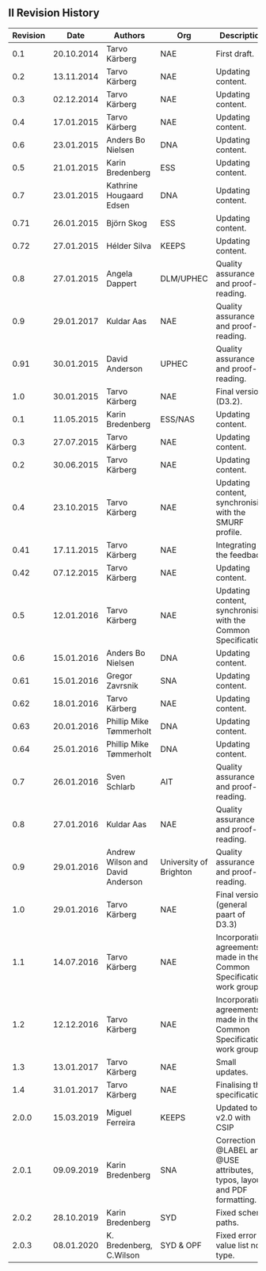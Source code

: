 
II Revision History
----------------

| Revision | Date | Authors | Org | Description        |
| -------- | ---- | ----- | --- | -------------------|
| 0.1   | 20.10.2014 | Tarvo Kärberg | NAE | First draft.  |
| 0.2   | 13.11.2014 | Tarvo Kärberg | NAE | Updating content. |
| 0.3   | 02.12.2014 | Tarvo Kärberg | NAE | Updating content.   |
| 0.4   | 17.01.2015 | Tarvo Kärberg | NAE | Updating content. |
| 0.6   | 23.01.2015 | Anders Bo Nielsen | DNA | Updating content. |
| 0.5   | 21.01.2015 | Karin Bredenberg | ESS | Updating content. |
| 0.7   | 23.01.2015 | Kathrine Hougaard Edsen | DNA | Updating content. |
| 0.71  | 26.01.2015 | Björn Skog | ESS | Updating content. |
| 0.72  | 27.01.2015 | Hélder Silva | KEEPS | Updating content. |
| 0.8   | 27.01.2015 | Angela Dappert | DLM/UPHEC | Quality assurance and proof-reading. |
| 0.9   | 29.01.2017 | Kuldar Aas | NAE | Quality assurance and proof-reading. |
| 0.91  | 30.01.2015 | David Anderson | UPHEC | Quality assurance and proof-reading. |
| 1.0   | 30.01.2015 | Tarvo Kärberg | NAE | Final version (D3.2). |
| 0.1   | 11.05.2015 | Karin Bredenberg | ESS/NAS | Updating content. |
| 0.3   | 27.07.2015 | Tarvo Kärberg | NAE | Updating content. |
| 0.2   | 30.06.2015 | Tarvo Kärberg | NAE | Updating content. |
| 0.4   | 23.10.2015 | Tarvo Kärberg | NAE | Updating content, synchronising with the SMURF profile. |
| 0.41  | 17.11.2015 | Tarvo Kärberg | NAE | Integrating the feedback. |
| 0.42  | 07.12.2015 | Tarvo Kärberg | NAE | Updating content. |
| 0.5   | 12.01.2016 | Tarvo Kärberg | NAE | Updating content, synchronising with the Common Specification. |
| 0.6   | 15.01.2016 | Anders Bo Nielsen | DNA | Updating content. |
| 0.61  | 15.01.2016 | Gregor Zavrsnik | SNA | Updating content. |
| 0.62  | 18.01.2016 | Tarvo Kärberg | NAE | Updating content. |
| 0.63  | 20.01.2016 | Phillip Mike Tømmerholt | DNA | Updating content. |
| 0.64  | 25.01.2016 | Phillip Mike Tømmerholt | DNA | Updating content. |
| 0.7   | 26.01.2016 | Sven Schlarb | AIT | Quality assurance and proof-reading. |
| 0.8   | 27.01.2016 | Kuldar Aas | NAE | Quality assurance and proof-reading. |
| 0.9   | 29.01.2016 | Andrew Wilson and David Anderson | University of Brighton | Quality assurance and proof-reading. |
| 1.0   | 29.01.2016 | Tarvo Kärberg | NAE | Final version (general paart of D3.3) |
| 1.1   | 14.07.2016 | Tarvo Kärberg | NAE | Incorporating agreements made in the Common Specification work group. |
| 1.2   | 12.12.2016 | Tarvo Kärberg | NAE | Incorporating agreements made in the Common Specification work group. |
| 1.3   | 13.01.2017 | Tarvo Kärberg | NAE | Small updates. |
| 1.4   | 31.01.2017 | Tarvo Kärberg | NAE | Finalising the specification. |
| 2.0.0 | 15.03.2019 | Miguel Ferreira | KEEPS | Updated to v2.0 with CSIP |
| 2.0.1 | 09.09.2019 | Karin Bredenberg | SNA | Correction @LABEL and @USE attributes, typos, layout and PDF formatting. |
| 2.0.2 | 28.10.2019 | Karin Bredenberg | SYD | Fixed schema paths. |
| 2.0.3 | 08.01.2020 | K. Bredenberg, C.Wilson | SYD & OPF | Fixed error in value list note type. |
